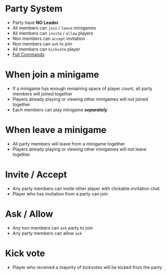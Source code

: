 # Party System
- Party have **NO Leader**
- All members can `join` / `leave` minigames
- All members can `invite` / `allow` players
- Non members can `accept` invitation
- Non members can `ask` to join
- All members can `kickvote` player 
- [Full Commands](commands.md)



# When join a minigame
- If a minigame has enough remaining space of player count, all party members will joined together
- Players already playing or viewing other minigames will not joined together
- Each members can play minigame _**separately**_



# When leave a minigame
- All party members will leave from a minigame together
- Players already playing or viewing other minigames will not leave together




# Invite / Accept
- Any party members can invite other player with clickable invitation chat
- Player who has invitation from a party can join



# Ask / Allow
- Any non members can `ask` party to join
- Any party members can allow `ask`



# Kick vote
- Player who received a majority of kickvotes will be kicked from the party
